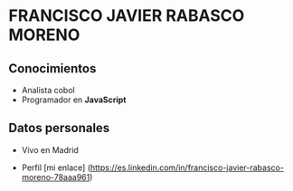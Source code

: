 # FRANCISCO JAVIER RABASCO MORENO

## Conocimientos

- Analista cobol 
- Programador en **JavaScript**

## Datos personales

- Vivo en Madrid

- Perfil [mi enlace] (https://es.linkedin.com/in/francisco-javier-rabasco-moreno-78aaa961)
